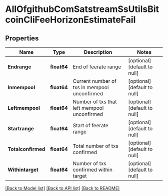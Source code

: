 # AllOfgithubComSatstreamSsUtilsBitcoinCliFeeHorizonEstimateFail

## Properties
Name | Type | Description | Notes
------------ | ------------- | ------------- | -------------
**Endrange** | **float64** | End of feerate range | [optional] [default to null]
**Inmempool** | **float64** | Current number of txs in mempool unconfirmed | [optional] [default to null]
**Leftmempool** | **float64** | Number of txs that left mempool unconfirmed | [optional] [default to null]
**Startrange** | **float64** | Start of feerate range | [optional] [default to null]
**Totalconfirmed** | **float64** | Total number of txs confirmed | [optional] [default to null]
**Withintarget** | **float64** | Number of txs confirmed within target | [optional] [default to null]

[[Back to Model list]](../README.md#documentation-for-models) [[Back to API list]](../README.md#documentation-for-api-endpoints) [[Back to README]](../README.md)


